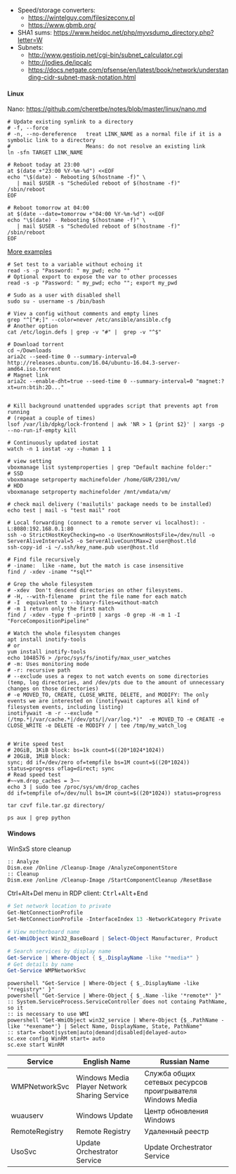 * Speed/storage converters:
    * https://wintelguy.com/filesizeconv.pl
    * https://www.gbmb.org/
* SHA1 sums: https://www.heidoc.net/php/myvsdump_directory.php?letter=W
* Subnets:
    * http://www.gestioip.net/cgi-bin/subnet_calculator.cgi
    * http://jodies.de/ipcalc
    * https://docs.netgate.com/pfsense/en/latest/book/network/understanding-cidr-subnet-mask-notation.html

#### Linux

Nano: https://github.com/cheretbe/notes/blob/master/linux/nano.md

```shell
# Update existing symlink to a directory
# -f, --force
# -n, --no-dereference   treat LINK_NAME as a normal file if it is a symbolic link to a directory
#                        Means: do not resolve an existing link
ln -sfn TARGET LINK_NAME
```

```shell
# Reboot today at 23:00
at $(date +"23:00 %Y-%m-%d") <<EOF
echo "\$(date) - Rebooting $(hostname -f)" \
   | mail $USER -s "Scheduled reboot of $(hostname -f)"
/sbin/reboot
EOF

# Reboot tomorrow at 04:00
at $(date --date=tomorrow +"04:00 %Y-%m-%d") <<EOF
echo "\$(date) - Rebooting $(hostname -f)" \
   | mail $USER -s "Scheduled reboot of $(hostname -f)"
/sbin/reboot
EOF
```
[More examples](./linux/cron+at.md#at-command)

```shell
# Set test to a variable without echoing it
read -s -p "Password: " my_pwd; echo ""
# Optional export to expose the var to other processes
read -s -p "Password: " my_pwd; echo ""; export my_pwd
```

```shell
# Sudo as a user with disabled shell
sudo su - username -s /bin/bash

# Viev a config without comments and empty lines
grep "^[^#;]" --color=never /etc/ansible/ansible.cfg
# Another option
cat /etc/login.defs | grep -v "#" |  grep -v "^$"

# Download torrent
cd ~/Downloads
aria2c --seed-time 0 --summary-interval=0 http://releases.ubuntu.com/16.04/ubuntu-16.04.3-server-amd64.iso.torrent
# Magnet link
aria2c --enable-dht=true --seed-time 0 --summary-interval=0 "magnet:?xt=urn:btih:2D..."


# Kill background unattended upgrades script that prevents apt from running
# (repeat a couple of times)
lsof /var/lib/dpkg/lock-frontend | awk 'NR > 1 {print $2}' | xargs -p --no-run-if-empty kill

# Continuously updated iostat
watch -n 1 iostat -xy --human 1 1

# view setting
vboxmanage list systemproperties | grep "Default machine folder:"
# SSD
vboxmanage setproperty machinefolder /home/GUR/2301/vm/
# HDD
vboxmanage setproperty machinefolder /mnt/vmdata/vm/

# check mail delivery ('mailutils' package needs to be installed)
echo test | mail -s "test mail" root

# Local forwarding (connect to a remote server vi localhost): -L:8080:192.168.0.1:80
ssh -o StrictHostKeyChecking=no -o UserKnownHostsFile=/dev/null -o ServerAliveInterval=5 -o ServerAliveCountMax=2 user@host.tld
ssh-copy-id -i ~/.ssh/key_name.pub user@host.tld

# Find file recursively
# -iname:  like -name, but the match is case insensitive
find / -xdev -iname "*sql*"

# Grep the whole filesystem
# -xdev  Don't descend directories on other filesystems.
# -H, --with-filename  print the file name for each match
# -I  equivalent to --binary-files=without-match
# -m 1 return only the first match
find / -xdev -type f -print0 | xargs -0 grep -H -m 1 -I "ForceCompositionPipeline"

# Watch the whole filesystem changes
apt install inotify-tools
# or
yum install inotify-tools
echo 1048576 > /proc/sys/fs/inotify/max_user_watches
# -m: Uses monitoring mode
# -r: recursive path
# --exclude uses a regex to not watch events on some directories (temp, log directories, and /dev/pts due to the amount of unnecessary changes on those directories)
# -e MOVED_TO, CREATE, CLOSE_WRITE, DELETE, and MODIFY: The only events we are interested on (inotifywait captures all kind of filesystem events, including listing)
inotifywait -m -r --exclude "(/tmp.*|/var/cache.*|/dev/pts/|/var/log.*)"  -e MOVED_TO -e CREATE -e CLOSE_WRITE -e DELETE -e MODIFY / | tee /tmp/my_watch_log


# Write speed test
# 20GiB, 1KiB block: bs=1k count=$((20*1024*1024))
# 20GiB, 1MiB block:
sync; dd if=/dev/zero of=tempfile bs=1M count=$((20*1024)) status=progress oflag=direct; sync
# Read speed test
#~~vm.drop_caches = 3~~
echo 3 | sudo tee /proc/sys/vm/drop_caches 
dd if=tempfile of=/dev/null bs=1M count=$((20*1024)) status=progress

tar czvf file.tar.gz directory/

ps aux | grep python
```
#### Windows

WinSxS store cleanup
```batch
:: Analyze
Dism.exe /Online /Cleanup-Image /AnalyzeComponentStore
:: Cleanup
Dism.exe /online /Cleanup-Image /StartComponentCleanup /ResetBase
```

Ctrl+Alt+Del menu in RDP client: <kbd>Ctrl</kbd>+<kbd>Alt</kbd>+<kbd>End</kbd>

```powershell
# Set network location to private
Get-NetConnectionProfile
Set-NetConnectionProfile -InterfaceIndex 13 -NetworkCategory Private

# View motherboard name
Get-WmiObject Win32_BaseBoard | Select-Object Manufacturer, Product 

# Search services by display name
Get-Service | Where-Object { $_.DisplayName -like "*media*" }
# Get details by name
Get-Service WMPNetworkSvc
```
```batch
powershell "Get-Service | Where-Object { $_.DisplayName -like '*registry*' }"
powershell "Get-Service | Where-Object { $_.Name -like '*remote*' }"
:: System.ServiceProcess.ServiceController does not containg PathName, so it
:: is necessary to use WMI
powershell "Get-WmiObject win32_service | Where-Object {$_.PathName -like '*exename*'} | Select Name, DisplayName, State, PathName"
:: start= <boot|system|auto|demand|disabled|delayed-auto>
sc.exe config WinRM start= auto
sc.exe start WinRM
```
| Service        | English Name                                 | Russian Name                                              |
| -------------- | -------------------------------------------- | --------------------------------------------------------- |
| WMPNetworkSvc  | Windows Media Player Network Sharing Service | Служба общих сетевых ресурсов проигрывателя Windows Media |
| wuauserv       | Windows Update                               | Центр обновления Windows                                  |
| RemoteRegistry | Remote Registry                              | Удаленный реестр                                          |
| UsoSvc         | Update Orchestrator Service                  | Update Orchestrator Service                               |
